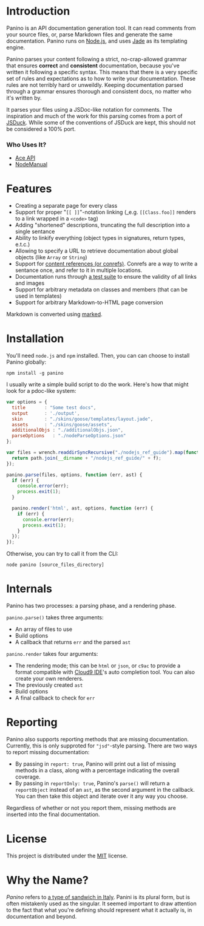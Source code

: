 # Introduction

Panino is an API documentation generation tool. It can read comments from your source files, or, parse Markdown files and generate the same documentation. Panino runs on [Node.js](http://www.nodejs.org), and uses [Jade](http://jade-lang.com/) as its templating engine.

Panino parses your content following a strict, no-crap-allowed grammar that ensures **correct** and **consistent** documentation, because you've written it following a specific syntax. This means that there is a very specific set of rules and expectations as to how to write your documentation. These rules are not terribly hard or unweildly. Keeping documentation parsed through a grammar ensures thorough and consistent docs, no matter who it's written by. 

It parses your files using a JSDoc-like notation for comments. The inspiration and much of the work for this parsing comes from a port of [JSDuck](https://github.com/senchalabs/jsduck). While some of the conventions of JSDuck are kept, this should not be considered a 100% port.

### Who Uses It?

* [Ace API](http://ace.ajax.org/api)
* [NodeManual](http://www.nodemanual.org)

# Features

* Creating a separate page for every class
* Support for proper "`[[ ]]`"-notation linking (_e.g. `[[Class.foo]]` renders to a link wrapped in a `<code>` tag)
* Adding "shortened" descriptions, truncating the full description into a single sentance
* Ability to linkify everything (object types in signatures, return types, e.t.c.)
* Allowing to specify a URL to retrieve documentation about global objects (like `Array` or `String`)
* Support for [content references (or conrefs)](http://www.github.com/gjtorikian/markdown_conrefs). Conrefs are a way to write a sentance once, and refer to it in multiple locations. 
* Documentation runs through [a test suite](https://github.com/gjtorikian/functional-docs) to ensure the validity of all links and images
* Support for arbitrary metadata on classes and members (that can be used in templates)
* Support for arbitrary Markdown-to-HTML page conversion

Markdown is converted using [marked](https://github.com/chjj/marked).

# Installation

You'll need `node.js` and `npm` installed. Then, you can can choose to install Panino globally:

    npm install -g panino

I usually write a simple build script to do the work. Here's how that might look for a pdoc-like system:

```javascript
var options = {
  title       : "Some test docs",
  output      : './output',
  skin        : "./skins/goose/templates/layout.jade",
  assets      : "./skins/goose/assets",
  additionalObjs : "./additionalObjs.json",
  parseOptions   : "./nodeParseOptions.json"
};

var files = wrench.readdirSyncRecursive("./nodejs_ref_guide").map(function(f) {
  return path.join(__dirname + "/nodejs_ref_guide/" + f);
});

panino.parse(files, options, function (err, ast) {
  if (err) {
    console.error(err);
    process.exit(1);
  }

  panino.render('html', ast, options, function (err) {
    if (err) {
      console.error(err);
      process.exit(1);
    }
  });
});
```

Otherwise, you can try to call it from the CLI:

```
node panino [source_files_directory]
```

# Internals

Panino has two processes: a parsing phase, and a rendering phase. 

`panino.parse()` takes three arguments:

* An array of files to use
* Build options
* A callback that returns `err` and the parsed `ast`

`panino.render` takes four arguments:

* The rendering mode; this can be `html` or `json`, or `c9ac` to provide a format compatible with [Cloud9 IDE](http://c9.io)'s auto completion tool. You can also create your own renderers.
* The previously created `ast`
* Build options
* A final callback to check for `err`

# Reporting

Panino also supports reporting methods that are missing documentation. Currently, this is only supproted for `"jsd"`-style parsing. There are two ways to report missing documentation:

* By passing in `report: true`, Panino will print out a list of missing methods in a class, along with a percentage indicating the overall coverage.
* By passing in `reportOnly: true`, Panino's `parse()` will return a `reportObject` instead of an `ast`, as the second argument in the callback. You can then take this object and iterate over it any way you choose.

Regardless of whether or not you report them, missing methods are inserted into the final documentation. 

# License

This project is distributed under the [MIT](https://github.com/gjtorikian/panino-docs/blob/master/LICENSE) license.

# Why the Name?

_Panino_ refers to [a type of sandwich in Italy](http://en.wikipedia.org/wiki/Panini_\(sandwich\)#Terminology). Panini is its plural form, but is often mistakenly used as the singular. It seemed important to draw attention to the fact that what you're defining should represent what it actually is, in documentation and beyond.